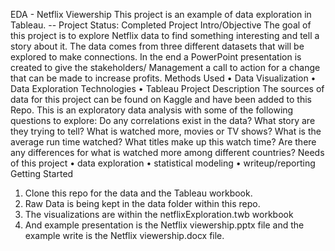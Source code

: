EDA - Netflix Viewership
This project is an example of data exploration in Tableau.
-- Project Status: Completed
Project Intro/Objective
The goal of this project is to explore Netflix data to find something interesting and tell a story about it. The data comes from three different datasets that will be explored to make connections. In the end a PowerPoint presentation is created to give the stakeholders/ Management a call to action for a change that can be made to increase profits.
Methods Used
•	Data Visualization
•	Data Exploration
Technologies
•	Tableau
Project Description
The sources of data for this project can be found on Kaggle and have been added to this Repo. This is an exploratory data analysis with some of the following questions to explore: Do any correlations exist in the data? What story are they trying to tell? What is watched more, movies or TV shows? What is the average run time watched? What titles make up this watch time? Are there any differences for what is watched more among different countries?
Needs of this project
•	data exploration
•	statistical modeling
•	writeup/reporting
Getting Started
1.	Clone this repo for the data and the Tableau workbook.
2.	Raw Data is being kept in the data folder within this repo.
3.	The visualizations are within the netflixExploration.twb workbook
4.	And example presentation is the Netflix viewership.pptx file and the example write is the Netflix viewership.docx file.

